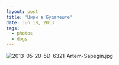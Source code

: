 ```yaml
---
layout: post
title: 'Цири в Будапеште'
date: Jun 18, 2013
tags:
  - photos
  - dogs
---
```


![2013-05-20-5D-6321-Artem-Sapegin.jpg](photo://143)
